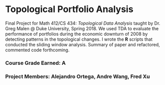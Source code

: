 # Topological Portfolio Analysis
Final Project for Math 412/CS 434: _Topological Data Analysis_ taught by Dr. Greg Malen @ Duke University, Spring 2018. We used TDA to evaluate the performance of portfolios during the economic downturn of 2008 by detecting patterns in the topological changes. I wrote the __R__ scripts that conducted the sliding window analysis. Summary of paper and refactored, commented code forthcoming.

### Course Grade Earned: A

### Project Members: Alejandro Ortega, Andre Wang, Fred Xu
